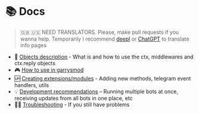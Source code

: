# 📚 Docs

> 🇬🇧 🇺🇸 NEED TRANSLATORS. Please, make pull requests if you wanna help. Temporarily I recommend [deepl](https://www.deepl.com/translator) or [ChatGPT](http://chat.openai.com) to translate info pages

- 🤔 [Objects description](/info/understanding_things.md) - What is and how to use the ctx, middlewares and ctx.reply objects
- 🎮 [How to use in garrysmod](/info/running_within_garrysmod.md)
- 🆙 [Creating extensions/modules](/info/making_extensions.md) - Adding new methods, telegram event handlers, utils
- 💡 [Development recommendations](/info/development_tips.md) – Running multiple bots at once, receiving updates from all bots in one place, etc
- 👩‍🔧 [Troubleshooting](/info/troubleshooting.md) - If you still have problems
